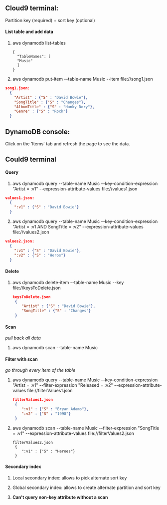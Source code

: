 ## Cloud9 terminal: 

Partition key (required) + sort key (optional)

#### List table and add data

1. aws dynamodb list-tables

   ```
   {
     "TableNames": [
     "Music"
     ]
   }
   ```

   

2. aws dynamodb put-item --table-name Music --item file://song1.json

  ```json
  song1.json:
    {
      "Artist" : {"S" : "David Bowie"},
      "SongTitle" : {"S" : "Changes"},
      "AlbumTitle" : {"S" : "Hunky Dory"},
      "Genre" : {"S" : "Rock"}
    }
  ```

  

## DynamoDB console:

Click on the 'Items' tab and refresh the page to see the data.

## Could9 terminal

#### Query

1. aws dynamodb query --table-name Music --key-condition-expression "Artist = :v1" --expression-attribute-values file://values1.json

  ```json
  values1.json:
  	{
      ":v1" : {"S" : "David Bowie"}
  	}
  ```

  

2. aws dynamodb query --table-name Music --key-condition-expression "Artist = :v1 AND SongTitle = :v2" --expression-attribute-values file://values2.json

  ```json
  values2.json:
  	{
      ":v1" : {"S" : "David Bowie"},
      ":v2" : {"S" : "Heros"}
  	}
  ```

#### Delete

1. aws dynamodb delete-item --table-name Music --key file://keysToDelete.json

   ```json
   keysToDelete.json
   	{
       "Artist" : {"S" : "David Bowie"},
       "SongTitle" : {"S" : "Changes"}
   	}
   ```

#### Scan

*pull back all data*

1. aws dynamodb scan --table-name Music

#### Filter with scan

*go through every item of the table*

1. aws dynamodb query --table-name Music --key-condition-expression "Artist = :v1" --filter-expression "Released = :v2" --expression-attribute-values file://filterValues1.json

   ```json
   filterValues1.json
   	{
       ":v1" : {"S" : "Bryan Adams"},
       ":v2" : {"S" : "1998"}
   	}
   ```

2. aws dynamodb scan --table-name Music --filter-expression "SongTitle = :v1" --expression-attribute-values file://filterValues2.json

   ```
   filterValues2.json
   	{
       ":v1" : {"S" : "Heroes"}
   	}
   ```

#### Secondary index

1. Local secondary index: allows to pick alternate sort key

2. Global secondary index: allows to create alternate partition and sort key
3. **Can't query non-key attribute without a scan**

